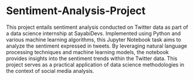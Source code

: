 # Sentiment-Analysis-Project

This project entails sentiment analysis conducted on Twitter data as part of a data science internship at SayabiDevs. Implemented using Python and various machine learning algorithms, this Jupyter Notebook task aims to analyze the sentiment expressed in tweets. By leveraging natural language processing techniques and machine learning models, the notebook provides insights into the sentiment trends within the Twitter data. This project serves as a practical application of data science methodologies in the context of social media analysis.
